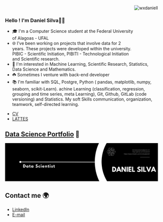 </br>
<img align="right" height="180" alt="wxdaniell" src="https://user-images.githubusercontent.com/74038190/250967624-b3fef2db-e671-4610-bb84-1d65533dc5fb.gif">
</br>

### Hello ! I'm Daniel Silva🙋‍♂️
- 🎓 I'm a Computer Science student at the Federal University of Alagoas - UFAL
- 🌐 I’ve been working on projects that involve data for 2 years. These projects were developed within the university. PIBIC - Scientific Initiation, PIBITI - Technological Initiation and 
Scientific research.
- 🎲 I'm interested in Machine Learning, Scientific Research, Statistics, Data Science and Mathematics.
- ☘️ Sometimes I venture with back-end developer
- 📚 I'm familiar with SQL, Postgre, Python ( pandas, matplotlib, numpy, seaborn, scikit-Learn). achine Learning (classification, regression, grouping and time series, meta Learning), Git, Github, GitLab (code versioning) and Statistics. My soft Skills communication, organization, teamwork, self-directed learning.
<!-- - [CV](https://github.com/silvadaniell/Data-Science-Potifolio/blob/main/Files/resume_DanieljdaSilva.pdf) -->
- <a href="https://github.com/silvadaniell/Data-Science-Potifolio/blob/main/Files/resume_DanieljdaSilva.pdf" target="_blank">CV</a>
- <a href="http://lattes.cnpq.br/7078537540211042" target="_blank">LATTES</a>

## [**Data Science Portfolio**](https://github.com/silvadaniell/Data-Science-Potifolio) :game_die:

<img src="https://github.com/silvadaniell/Data-Science-Potifolio/blob/main/Files/images/danielsilva.png">

## Contact me 🌍
* [LinkedIn](https://www.linkedin.com/in/silvadaniell/)  
* [E-mail](danieljoseedasilva@gmail.com)
